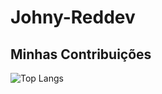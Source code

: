 # Johny-Reddev

## Minhas Contribuições
![Top Langs](https://github-readme-stats-git-masterrstaa-rickstaa.vercel.app/api/top-langs/?username=John-Reddev&bg_color=000&border_color=F00&title_color=F00&text_color=FFCC33)
